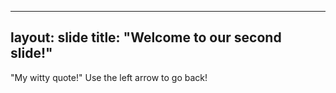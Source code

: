 ___
layout: slide
title: "Welcome to our second slide!"
---
"My witty quote!"
Use the left arrow to go back!
